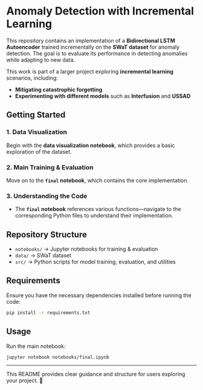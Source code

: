 # **Anomaly Detection with Incremental Learning**

This repository contains an implementation of a **Bidirectional LSTM Autoencoder** trained incrementally on the **SWaT dataset** for anomaly detection. The goal is to evaluate its performance in detecting anomalies while adapting to new data.

This work is part of a larger project exploring **incremental learning** scenarios, including:
- **Mitigating catastrophic forgetting**
- **Experimenting with different models** such as **Interfusion** and **USSAD**

## **Getting Started**

### **1. Data Visualization**
Begin with the **data visualization notebook**, which provides a basic exploration of the dataset.

### **2. Main Training & Evaluation**
Move on to the **`final` notebook**, which contains the core implementation.

### **3. Understanding the Code**
- The **`final` notebook** references various functions—navigate to the corresponding Python files to understand their implementation.

## **Repository Structure**
- `notebooks/` → Jupyter notebooks for training & evaluation
- `data/` → SWaT dataset
- `src/` → Python scripts for model training, evaluation, and utilities

## **Requirements**
Ensure you have the necessary dependencies installed before running the code:
```bash
pip install -r requirements.txt
```

## **Usage**
Run the main notebook:
```bash
jupyter notebook notebooks/final.ipynb
```

---
This README provides clear guidance and structure for users exploring your project. 🚀
